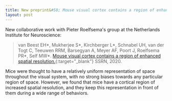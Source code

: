 ```yaml
---
title: New preprint&#58; Mouse visual cortex contains a region of enhanced spatial resolution
layout: post
---
```


New collaborative work with Pieter Roelfsema's group at the Netherlands Institute for Neuroscience:
> van Beest EH\*, Mukherjee S\*, Kirchberger L\*, Schnabel UH, van der Togt C,
Teeuwen RRM, Barsegyan A, Meyer AF, Poort J, Roelfsema PR\*, Self MW\*. 
[Mouse visual cortex contains a region of enhanced spatial resolution.](https://papers.ssrn.com/sol3/papers.cfm?abstract_id=3676469){:target="_blank"}
SSRN, 2020.

Mice were thought to have a relatively uniform representation of space throughout the visual system, with no strong biases towards any particular region of space. However, we found that mice have a cortical region of increased spatial resolution, and they keep this representation in front of them during a wide range of behaviors.
